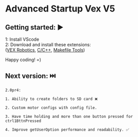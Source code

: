 # Advanced Startup Vex V5

## Getting started: ▶️

1: Install VScode  
2: Download and install these extensions:  
([VEX Robotics](https://marketplace.visualstudio.com/items?itemName=VEXRobotics.vexcode), [C/C++](https://marketplace.visualstudio.com/items?itemName=ms-vscode.cpptools), [Makefile Tools](https://marketplace.visualstudio.com/items?itemName=ms-vscode.makefile-tools))  

Happy coding! =)  

## Next version: ⏭️

    2.0pr4:

    1. Ability to create folders to SD card ❌

    2. Custom motor configs with config file.

    3. Have time holding and more than one button pressed for ctrl1BttnPressed

    4. Improve getUserOption performance and readability. ✅  
